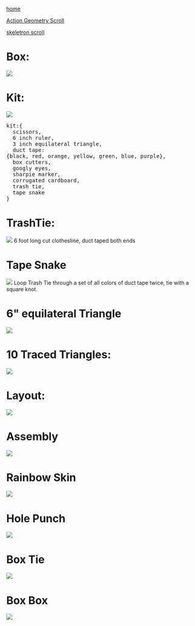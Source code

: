 [home](index.html)

[Action Geometry Scroll](scrolls/actiongeometry.md)

[skeletron scroll](scrolls/skeletron.md)

# Box:
![](https://i.imgur.com/qHFkNbg.jpg)
# Kit:
![](https://i.imgur.com/pQHrP2k.jpg)
<pre>
kit:{
  scissors,
  6 inch ruler,
  3 inch equilateral triangle,
  duct tape: 
{black, red, orange, yellow, green, blue, purple},
  box cutters,
  googly eyes,
  sharpie marker,
  corrugated cardboard,
  trash tie,
  tape snake
}
</pre>
# TrashTie:
![](https://i.imgur.com/LmjOsiJ.jpg)
6 foot long cut clothesline, duct taped both ends
# Tape Snake

![](https://i.imgur.com/WKFQRVY.jpg)
Loop Trash Tie through a set of all colors of duct tape twice, tie with a square knot.

# 6" equilateral Triangle
![](https://i.imgur.com/bmOahHu.jpg)
# 10 Traced Triangles:
![](https://i.imgur.com/Mwbm4vo.jpg)
# Layout:
![](https://i.imgur.com/XZlHq3v.jpg)
# Assembly
![](https://i.imgur.com/v3L22TO.jpg)
# Rainbow Skin
![](https://i.imgur.com/fNFyIA2.jpg)
# Hole Punch
![](https://i.imgur.com/ylJHIF8.jpg)
# Box Tie
![](https://i.imgur.com/0P5nGbZ.jpg)
# Box Box
![](https://i.imgur.com/wQTEjlY.jpg)
